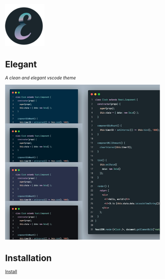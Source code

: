 <img src="images/elegant-logo-128.png" width=128/>

# Elegant
*A clean and elegant vscode theme*

![](./images/screenshot.jpg)

# Installation
[Install](https://marketplace.visualstudio.com/items?itemName=ziyadsk.elegant)